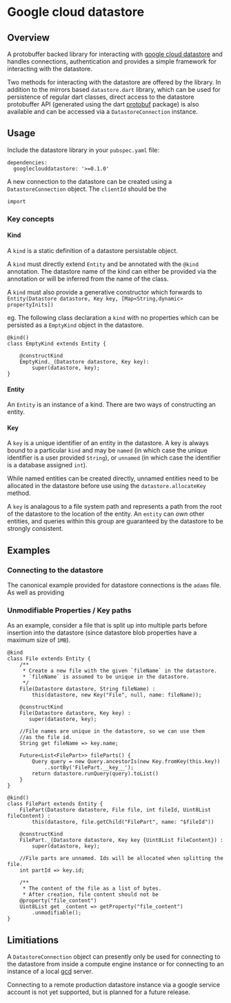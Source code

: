 # Google cloud datastore #


## Overview ##

A protobuffer backed library for interacting with [google cloud datastore][1] and handles connections, authentication and provides a simple framework for interacting with the datastore.

Two methods for interacting with the datastore are offered by the library. In addition to the mirrors based `datastore.dart` library, which can be used for persistence of regular dart classes,  direct access to the datastore protobuffer API (generated using the dart [protobuf][2] package) is also available and can be accessed via a `DatastoreConnection` instance. 

## Usage ##

Include the datastore library in your `pubspec.yaml` file:

    dependencies:
      googleclouddatastore: '>=0.1.0'
      
A new connection to the datastore can be created using a `DatastoreConnection` object. The `clientId` should be the 

    import 
    
### Key concepts ###

#### Kind ####

A `kind` is a static definition of a datastore persistable object. 

A `kind` must directly extend `Entity` and be annotated with the `@kind` annotation. The datastore name of the kind can either be provided via the annotation or will be inferred from the name of the class.

A `kind` must also provide a generative constructor which forwards to `Entity(Datastore datastore, Key key, [Map<String,dynamic> propertyInits])`

eg. The following class declaration a `kind` with no properties which can be persisted as a `EmptyKind` object in the datastore.

    @kind()
    class EmptyKind extends Entity {
    
    	@constructKind
    	EmptyKind._(Datastore datastore, Key key):
    	    super(datastore, key);
    }
    
#### Entity ####

An `Entity` is an instance of a kind. There are two ways of constructing an entity.


#### Key ####

A `key` is a unique identifier of an entity in the datastore. A key is always bound to a particular `kind`
and may be `named` (in which case the unique identifier
is a user provided `String`), or `unnamed` (in which case the identifier is a database assigned `int`).

While named entities can be created directly, unnamed
entities need to be allocated in the datastore before use 
using the `datastore.allocateKey` method.

A `key` is analagous to a file system path and represents a path from the root of the datastore to the location of the entity. An `entity` can *own* other entities, and queries within this group are guaranteed by the datastore to be strongly consistent. 

## Examples ##

### Connecting to the datastore ###

The canonical example provided for datastore connections is the `adams` file. As well as providing 

### Unmodifiable Properties / Key paths ###

As an example, consider a file that is split up into multiple parts before insertion into the datastore (since datastore blob properties have a maximum size of `1MB`).

    @kind
    class File extends Entity {
    	/**
    	 * Create a new file with the given `fileName` in the datastore.
    	 * `fileName` is assumed to be unique in the datastore.
    	 */
        File(Datastore datastore, String fileName) :
        	this(datastore, new Key("File", null, name: fileName));
        
        @constructKind
        File(Datastore datastore, Key key) : 
           super(datastore, key);
  	    
  	    //File names are unique in the datastore, so we can use them
  	    //as the file id.
        String get fileName => key.name;
        
        Future<List<FilePart>> fileParts() {
        	Query query = new Query.ancestorIs(new Key.fromKey(this.key))
        		..sortBy('FilePart.__key__');
        	return datastore.runQuery(query).toList()
        }
   	}
   	
   	@kind()
   	class FilePart extends Entity {
   		FilePart(Datastore datastore, File file, int fileId, Uint8List fileContent) :
   			this(datastore, file.getChild("FilePart", name: "$fileId"))
   		
   		@constructKind
   		FilePart._(Datastore datastore, Key key {Uint8List fileContent}) :
   			super(datastore, key);
   	
   		//File parts are unnamed. Ids will be allocated when splitting the file.
   		int partId => key.id;
   		
   		/**
   		 * The content of the file as a list of bytes.
   		 * After creation, file content should not be 
   		@property("file_content")
   		Uint8List get _content => getProperty("file_content")
   			.unmodifiable();
   	}

    

       

## Limitiations ##

A `DatastoreConnection` object can presently only be used for connecting to the datastore from inside a compute engine instance or for connecting to an instance of a local [gcd][3] server.

Connecting to a remote production datastore instance via a google service account is not yet supported, but is planned for a future release.

[1]: https://developers.google.com/datastore/
[2]: http://
[3]: http://gcd.instance